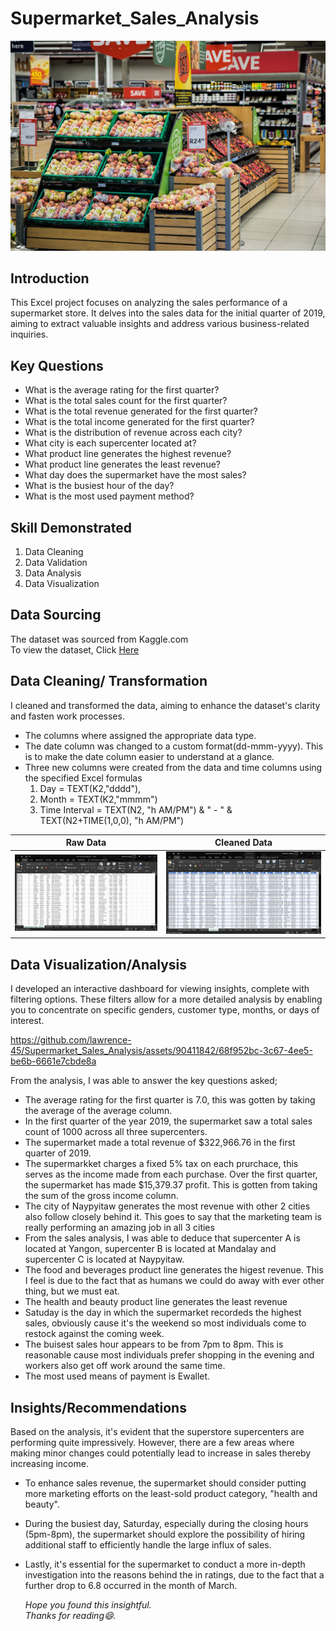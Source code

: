 # Supermarket_Sales_Analysis
![](supermarket.jpg)
## Introduction 
This Excel project focuses on analyzing the sales performance of a supermarket store. It delves into the sales data for the initial quarter of 2019, aiming to extract valuable insights and address various business-related inquiries.

## Key Questions
 * What is the average rating for the first quarter?
 * What is the total sales count for the first quarter?
 * What is the total revenue generated for the first quarter?
 * What is the total income generated for the first quarter?
 * What is the distribution of revenue across each city?
 * What city is each supercenter located at?
 * What product line generates the highest revenue?
 * What product line generates the least revenue?
 * What day does the supermarket have the most sales?
 * What is the busiest hour of the day?
 * What is the most used payment method?

## Skill Demonstrated
1. Data Cleaning
2. Data Validation
3. Data Analysis
4. Data Visualization

## Data Sourcing
The dataset was sourced from Kaggle.com  
To view the dataset, Click [Here](https://www.kaggle.com/datasets/aungpyaeap/supermarket-sales)

## Data Cleaning/ Transformation
  I cleaned and transformed the data, aiming to enhance the dataset's clarity and fasten work processes.
   * The columns where assigned the appropriate data type.
   * The date column was changed to a custom format(dd-mmm-yyyy). This is to make the date column easier to understand at a glance.
   * Three new columns were created from the data and time columns using the specified Excel formulas
      1. Day = TEXT(K2,"dddd"),
      2. Month = TEXT(K2,"mmmm")
      3. Time Interval = TEXT(N2, "h AM/PM") & " - " & TEXT(N2+TIME(1,0,0), "h AM/PM")
    

   Raw Data              |           Cleaned Data
:-----------------------:|:--------------------------:
 ![](raw_data.jpg)        | ![](cleaned_data.jpg)


## Data Visualization/Analysis
I developed an interactive dashboard for viewing insights, complete with filtering options. These filters allow for a more detailed analysis by enabling you to concentrate on specific genders, customer type, months, or days of interest.


https://github.com/lawrence-45/Supermarket_Sales_Analysis/assets/90411842/68f952bc-3c67-4ee5-be6b-6661e7cbde8a




From the analysis, I was able to answer the key questions asked;
* The average rating for the first quarter is 7.0, this was gotten by taking the average of the average column.
* In the first quarter of the year 2019, the supermarket saw a total sales count of 1000 across all three supercenters.
* The supermarket made a total revenue of $322,966.76 in the first quarter of 2019.
* The supermarkket charges a fixed 5% tax on each prurchace, this serves as the income made from each purchase. Over the first quarter, the supermarket has made $15,379.37 profit. This is gotten from taking the sum of the gross income column.
* The city of Naypyitaw generates the most revenue with other 2 cities also follow closely behind it. This goes to say that the marketing team is really performing an amazing job in all 3 cities
* From the sales analysis, I was able to deduce that supercenter A is located at Yangon, supercenter B is located at Mandalay and supercenter C is located at Naypyitaw.
* The food and beverages product line generates the higest revenue. This I feel is due to the fact that as humans we could do away with ever other thing, but we must eat.
* The health and beauty product line generates the least revenue 
* Satuday is the day in which the supermarket recordeds the highest sales, obviously cause it's the weekend so most individuals come to restock against the coming week.
* The buisest sales hour appears to be from 7pm to 8pm. This is reasonable cause most individuals prefer shopping in the evening and workers also get off work around the same time.
* The most used means of payment is Ewallet.
 

## Insights/Recommendations 

Based on the analysis, it's evident that the superstore supercenters are performing quite impressively. However, there are a few areas where making minor changes could potentially lead to increase in sales thereby increasing income.

* To enhance sales revenue, the supermarket should consider putting more marketing efforts on the least-sold product category, "health and beauty".

* During the busiest day, Saturday, especially during the closing hours (5pm-8pm), the supermarket should explore the possibility of hiring additional staff to efficiently handle the large influx of sales.

* Lastly, it's essential for the supermarket to conduct a more in-depth investigation into the reasons behind the in ratings, due to the fact that a further drop to 6.8 occurred in the month of March.


  _Hope you found this insightful._  
  _Thanks for reading😄._











